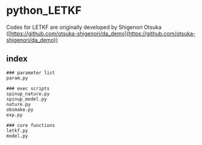 # python_LETKF

Codes for LETKF are originally developed by Shigenori Otsuka ([https://github.com/otsuka-shigenori/da_demo](https://github.com/otsuka-shigenori/da_demo))

## index
```
### parameter list
param.py    

### exec scripts
spinup_nature.py
spinup_model.py
nature.py
obsmake.py
exp.py

### core functions
letkf.py
model.py

```
